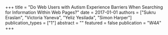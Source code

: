 +++
title = "Do Web Users with Autism Experience Barriers When Searching for Information Within Web Pages?"
date = 2017-01-01
authors = ["Sukru Eraslan", "Victoria Yaneva", "Yeliz Yesilada", "Simon Harper"]
publication_types = ["1"]
abstract = ""
featured = false
publication = "*W4A*"
+++

